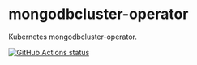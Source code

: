 # mongodbcluster-operator
Kubernetes mongodbcluster-operator.

<p align="left">
  <a href="https://github.com/codehounds-Africa/mongodb-operator"><img alt="GitHub Actions status" src="https://github.com/codehounds-Africa/mongodb-operator/workflows/build-test/badge.svg"></a>
</p>